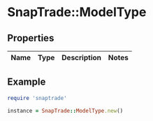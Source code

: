 # SnapTrade::ModelType

## Properties

| Name | Type | Description | Notes |
| ---- | ---- | ----------- | ----- |

## Example

```ruby
require 'snaptrade'

instance = SnapTrade::ModelType.new()
```


